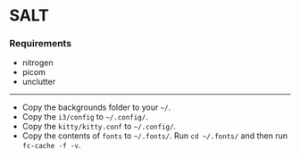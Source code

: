 # SALT

### Requirements

+ nitrogen
+ picom
+ unclutter



------

+ Copy the backgrounds folder to your `~/`.
+ Copy the `i3/config` to `~/.config/`.
+ Copy the `kitty/kitty.conf` to `~/.config/`.
+ Copy the contents of `fonts` to `~/.fonts/`. Run `cd ~/.fonts/` and then run `fc-cache -f -v`.




